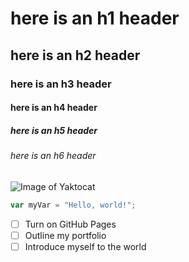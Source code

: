 # here is an h1 header
## here is an h2 header
### here is an h3 header
#### here is an h4 header
##### here is an h5 header
###### here is an h6 header

![Image of Yaktocat](https://octodex.github.com/images/yaktocat.png)

``` javascript
var myVar = "Hello, world!";
```

- [ ] Turn on GitHub Pages
- [ ] Outline my portfolio
- [ ] Introduce myself to the world
